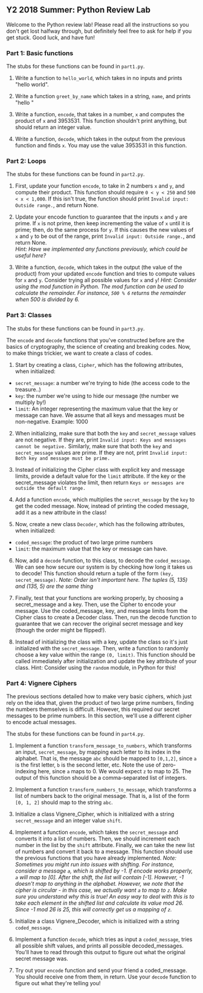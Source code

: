 ## Y2 2018 Summer: Python Review Lab

Welcome to the Python review lab! Please read all the instructions so you don't
get lost halfway through, but definitely feel free to ask for help if you
get stuck. Good luck, and have fun!

### Part 1: Basic functions

The stubs for these functions can be found in `part1.py`.

1. Write a function to `hello_world`, which takes in no inputs
and prints "hello world". 

2. Write a function `greet_by_name` which takes in a string, `name`,
and prints "hello <name>"

3. Write a function, `encode`, that takes in a number, `x` and computes
the product of `x` and 3953531.
This function shouldn't print anything, but should return an integer value.

4. Write a function, `decode`, which takes in the output from the previous function and
finds `x`. You may use the value 3953531 in this function.

### Part 2: Loops

The stubs for these functions can be found in `part2.py`.

1. First, update your function `encode`, to take in 2 numbers `x` and `y`, and compute their product.
This function should require `0 < y < 250` and `500 < x < 1,000`. If this isn't true, the function should print
`Invalid input: Outside range.`, and return None.

2. Update your encode function to guarantee that the inputs `x` and `y` are prime. If `x` is not prime,
then keep incrementing the value of `x` until it is prime; then, do the same process for `y`. If this
causes the new values of `x` and `y` to be out of the range, print `Invalid input: Outside range.`,
and return None.  
*Hint: Have we implemented any functions previously, which could be useful here?*

3. Write a function, `decode`, which takes in the output (the value of the product)
from your updated `encode` function and tries to compute values for `x` and `y`.
Consider trying all possible values for `x` and `y`!
*Hint: Consider using the mod function in Python. The mod function can be used to calculate the remainder.
For instance, `500 % 6` returns the remainder when 500 is divided by 6.*

### Part 3: Classes

The stubs for these functions can be found in `part3.py`.

The `encode` and `decode` functions that you've constructed before are the basics of cryptography, the science
of creating and breaking codes. Now, to make things trickier, we want to create a class of codes.

1. Start by creating a class, `Cipher`, which has the following attributes, when
initialized:
- `secret_message`: a number we're trying to hide (the access code to the treasure..)
- `key`: the number we're using to hide our message (the number we multiply by!)
- `limit`: An integer representing the maximum value that the key or message can have. We assume
that all keys and messages must be non-negative.
Example: 1000

2. When initializing, make sure that both the `key` and `secret_message` values are not negative.
If they are, print `Invalid input: Keys and messages cannot be negative.` Similarly, make sure that
both the `key` and `secret_message` values are prime. If they are not, print `Invalid input: Both key
and message must be prime.`

3. Instead of initializing the Cipher class with explicit key and message limits, provide a
default value for the `limit` attribute. If the key or the secret_message violates the limit,
then return `Keys or messages are outside the default range.`

4. Add a function `encode`, which multiplies the `secret_message` by the `key`
to get the coded message. Now, instead of printing the coded message,
add it as a new attribute in the class!

5. Now, create a new class `Decoder`, which has the following attributes, when 
initialized:
- `coded_message`: the product of two large prime numbers
- `limit`: the maximum value that the key or message can have.

6. Now, add a `decode` function, to this class, to decode the `coded_message`. 
We can see how secure our system is by checking how long it takes us to decode! This function
should return a tuple of the form `(key, secret_message)`.
*Note: Order isn't important here. The tuples (5, 135) and (135, 5) are the same
thing*

7. Finally, test that your functions are working properly, by choosing a secret_message and a key.
Then, use the Cipher to encode your message. Use the coded_message, key, and message limits
from the Cipher class to create a Decoder class. Then, run the decode function to guarantee
that we can recover the original secret message and key (though the order might be flipped!).

8. Instead of initializing the class with a key, update the class
so it's just initialized with the `secret_message`. Then, write a function to randomly choose a
key value within the range `(0, limit)`. This function should be called immediately after initialization and update the key attribute of your class.
Hint: Consider using the `random` module, in Python for this!

### Part 4: Vignere Ciphers

The previous sections detailed how to make very basic ciphers, which just rely on the idea that, given
the product of two large prime numbers, finding the numbers themselves is difficult. However, this
required our secret messages to be prime numbers. In this section, we'll use a different cipher
to encode actual messages.

The stubs for these functions can be found in `part4.py`. 

1. Implement a function `transform_message_to_numbers`, which transforms an input, `secret_message`,
by mapping each letter to its index in the alphabet. That is, the message `abc` should be mapped to `[0,1,2]`, 
since `a` is the first letter, `b` is the second letter, etc. Note the use of zero-indexing here, since `a`
maps to 0. We would expect `z` to map to 25. The output of this function should be a comma-separated
list of integers.

2. Implement a function `transform_numbers_to_message`, which transforms a list of numbers back
to the original message. That is, a list of the form `[0, 1, 2]` should map to the string `abc`.

3. Initialize a class Vignere_Cipher, which is initialized with a string `secret_message` and an integer
value `shift`.

4. Implement a function `encode`, which takes the `secret_message` and converts it into a list of numbers.
Then, we should increment each number in the list by the `shift` attribute. Finally, we can take
the new list of numbers and convert it back to a message. This function should use the previous functions
that you have already implemented.
*Note: Sometimes you might run into issues with shifting. For instance, consider a message `a`, which is
shifted by -1. If encode works properly, `a` will map to [0]. After the shift, the list will contain [-1].
However, -1 doesn't map to anything in the alphabet. However, we note that the cipher is circular - in this
case, we actually want `a` to map to `z`. Make sure you understand why this is true! An easy way to deal with
this is to take each element in the shifted list and calculate its value mod 26. Since -1 mod 26 is 25, this
will correctly get us a mapping of `z`.*

5. Initialize a class Vignere_Decoder, which is initialized with a string `coded_message`.

6. Implement a function `decode`, which tries as input a `coded_message`, tries all possible shift values,
and prints all possible decoded_messages. You'll have to read through this output to figure out what
the original secret message was.

7. Try out your `encode` function and send your friend a coded_message. You should receive one from them, in
return. Use your `decode` function to figure out what they're telling you!
